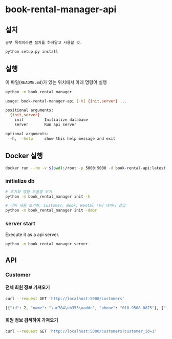 # book-rental-manager-api

## 설치
`공부 목적이라면 설치를 하지말고 사용할 것.`
```bash
python setup.py install
```

## 실행
이 파일(`README.md`)가 있는 위치에서 아래 명령어 실행
```bash
python -m book_rental_manager 
```
```bash
usage: book-rental-manager-api [-h] {init,server} ...

positional arguments:
  {init,server}
    init         Initialize database
    server       Run api server

optional arguments:
  -h, --help     show this help message and exit
```

## Docker 실행
```bash
docker run --rm -v $(pwd):/root -p 5000:5000 -d book-rental-api:latest server -a 0.0.0.0 -p 5000 -d
```

### initialize db
```bash
# 초기화 명령 도움말 보기
python -m book_rental_manager init -h

# 디비 내용 초기화, Customer, Book, Rental 더미 데이터 삽입
python -m book_rental_manager init -dmbr
```

### server start
Execute it as a api server. 
```bash
python -m book_rental_manager server 
```

## API
### Customer
#### 전체 회원 정보 가져오기
```bash
curl --request GET 'http://localhost:5000/customers' 

[{"id": 2, "name": "\uc784\ub355\uaddc", "phone": "010-9508-0875"}, {"id": 3, "name": "\uae40\ub355\uaddc", "phone": "010-8857-5121"}]
```
#### 회원 정보 검색하여 가져오기
```bash
curl --request GET 'http://localhost:5000/customers?customer_id=1' 

```
